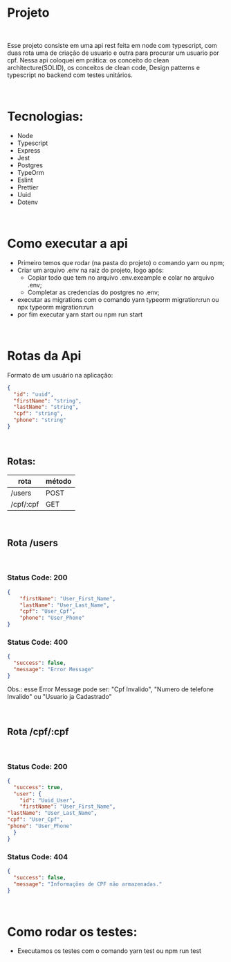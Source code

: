 # Projeto
<br/>
<p>
  Esse projeto consiste em uma api rest feita em node com typescript, com duas rota uma de criação de usuario e outra para procurar um usuario por cpf. Nessa api coloquei em prática: os  conceito do clean architecture(SOLID), os conceitos de clean code, Design patterns e typescript no backend com testes unitários.
</p>
<br/>

# Tecnologias:

- Node
- Typescript
- Express
- Jest
- Postgres
- TypeOrm
- Eslint
- Prettier
- Uuid
- Dotenv

<br/>

# Como executar a api

- Primeiro temos que rodar (na pasta do projeto) o comando yarn ou npm;
- Criar um arquivo .env na raiz do projeto, logo após:
  - Copiar todo que tem no arquivo .env.exeample e colar no arquivo .env;
  - Completar as credencias do postgres no .env;
- executar as migrations com o comando yarn typeorm migration:run ou npx typeorm migration:run
- por fim executar yarn start ou npm run start

<br/>

# Rotas da Api

Formato de um usuário na aplicação:

```Json
{
  "id": "uuid",
  "firstName": "string",
  "lastName": "string",
  "cpf": "string",
  "phone": "string"
}
```
<br/>

## Rotas:

rota | método
------------ | -------------
/users | POST
/cpf/:cpf | GET
<br/>

## Rota /users

<br/>

### Status Code: 200
```Json
{
	"firstName": "User_First_Name",
	"lastName": "User_Last_Name",
	"cpf": "User_Cpf",
	"phone": "User_Phone"
}
```

### Status Code: 400

```Json
{
  "success": false,
  "message": "Error Message"
}
```

Obs.: esse Error Message pode ser: "Cpf Invalido", "Numero de telefone Invalido" ou "Usuario ja Cadastrado"

<br />

## Rota /cpf/:cpf

<br/>

### Status Code: 200
```Json
{
  "success": true,
  "user": {
    "id": "Uuid_User",
    "firstName": "User_First_Name",
"lastName": "User_Last_Name",
"cpf": "User_Cpf",
"phone": "User_Phone"
  }
}
```

### Status Code: 404

```Json
{
  "success": false,
  "message": "Informações de CPF não armazenadas."
}
```

<br/>

# Como rodar os testes:

- Executamos os testes com o comando yarn test ou npm run test

